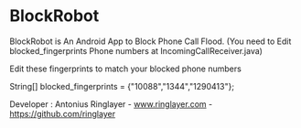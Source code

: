 # BlockRobot
BlockRobot is An Android App to Block Phone Call Flood.
(You need to Edit blocked_fingerprints Phone numbers at IncomingCallReceiver.java)

Edit these fingerprints to match your blocked phone numbers

String[] blocked_fingerprints = {"10088","1344","1290413"};


Developer : Antonius Ringlayer - www.ringlayer.com   - https://github.com/ringlayer




